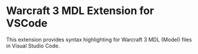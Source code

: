 # Warcraft 3 MDL Extension for VSCode

This extension provides syntax highlighting for Warcraft 3 MDL (Model) files in Visual Studio Code.
